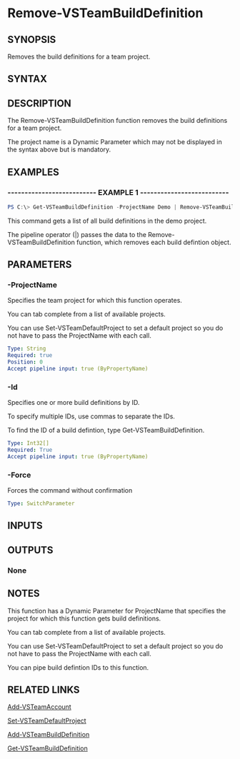 


# Remove-VSTeamBuildDefinition

## SYNOPSIS

Removes the build definitions for a team project.

## SYNTAX

## DESCRIPTION

The Remove-VSTeamBuildDefinition function removes the build definitions for a team project.

The project name is a Dynamic Parameter which may not be displayed in the syntax above but is mandatory.

## EXAMPLES

### -------------------------- EXAMPLE 1 --------------------------

```PowerShell
PS C:\> Get-VSTeamBuildDefinition -ProjectName Demo | Remove-VSTeamBuildDefinition
```

This command gets a list of all build definitions in the demo project.

The pipeline operator (|) passes the data to the Remove-VSTeamBuildDefinition function, which removes each build defintion object.

## PARAMETERS

### -ProjectName

Specifies the team project for which this function operates.

You can tab complete from a list of available projects.

You can use Set-VSTeamDefaultProject to set a default project so
you do not have to pass the ProjectName with each call.

```yaml
Type: String
Required: true
Position: 0
Accept pipeline input: true (ByPropertyName)
```

### -Id

Specifies one or more build definitions by ID.

To specify multiple IDs, use commas to separate the IDs.

To find the ID of a build defintion, type Get-VSTeamBuildDefinition.

```yaml
Type: Int32[]
Required: True
Accept pipeline input: true (ByPropertyName)
```

### -Force

Forces the command without confirmation

```yaml
Type: SwitchParameter
```

## INPUTS

## OUTPUTS

### None

## NOTES

This function has a Dynamic Parameter for ProjectName that specifies the project for which this function gets build definitions.

You can tab complete from a list of available projects.

You can use Set-VSTeamDefaultProject to set a default project so you do not have to pass the ProjectName with each call.

You can pipe build defintion IDs to this function.

## RELATED LINKS

[Add-VSTeamAccount](Add-VSTeamAccount.md)

[Set-VSTeamDefaultProject](Set-VSTeamDefaultProject.md)

[Add-VSTeamBuildDefinition](Add-VSTeamBuildDefinition.md)

[Get-VSTeamBuildDefinition](Get-VSTeamBuildDefinition.md)